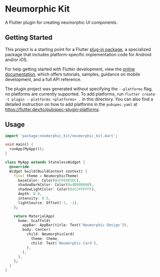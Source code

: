 # Neumorphic Kit

A Flutter plugin for creating neumorphic UI components.

## Getting Started

This project is a starting point for a Flutter
[plug-in package](https://flutter.dev/to/develop-plugins),
a specialized package that includes platform-specific implementation code for
Android and/or iOS.

For help getting started with Flutter development, view the
[online documentation](https://docs.flutter.dev), which offers tutorials,
samples, guidance on mobile development, and a full API reference.

The plugin project was generated without specifying the `--platforms` flag, no platforms are currently supported.
To add platforms, run `flutter create -t plugin --platforms <platforms> .` in this directory.
You can also find a detailed instruction on how to add platforms in the `pubspec.yaml` at https://flutter.dev/to/pubspec-plugin-platforms.

## Usage

```dart
import 'package:neumorphic_kit/neumorphic_kit.dart';

void main() {
  runApp(MyApp());
}

class MyApp extends StatelessWidget {
  @override
  Widget build(BuildContext context) {
    final theme = NeumorphicTheme(
      baseColor: Color(0xFFE0E5EC),
      shadowDarkColor: Color(0x4D000000),
      shadowLightColor: Color(0xCCFFFFFF),
      depth: 8.0,
      intensity: 0.5,
      lightSource: Offset(-1, -1),
    );

    return MaterialApp(
      home: Scaffold(
        appBar: AppBar(title: Text('Neumorphic Design')),
        body: Center(
          child: NeumorphicCard(
            theme: theme,
            child: Text('Neumorphic Card'),
          ),
        ),
      ),
    );
  }
}

